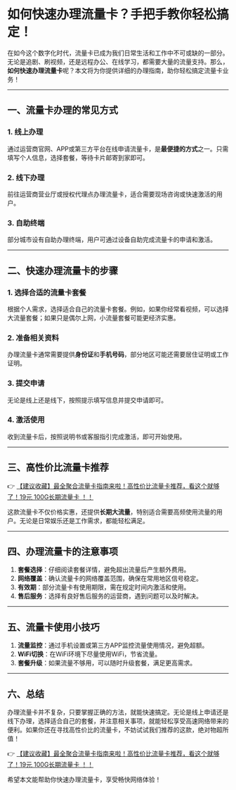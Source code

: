 # 如何快速办理流量卡？手把手教你轻松搞定！

在如今这个数字化时代，流量卡已成为我们日常生活和工作中不可或缺的一部分。无论是追剧、刷视频，还是远程办公、在线学习，都需要大量的流量支持。那么，**如何快速办理流量卡**呢？本文将为你提供详细的办理指南，助你轻松搞定流量卡业务！

---

## 一、流量卡办理的常见方式

### 1. 线上办理
通过运营商官网、APP或第三方平台在线申请流量卡，是**最便捷的方式**之一。只需填写个人信息，选择套餐，等待卡片邮寄到家即可。

### 2. 线下办理
前往运营商营业厅或授权代理点办理流量卡，适合需要现场咨询或快速激活的用户。

### 3. 自助终端
部分城市设有自助办理终端，用户可通过设备自助完成流量卡的申请和激活。

---

## 二、快速办理流量卡的步骤

### 1. 选择合适的流量卡套餐
根据个人需求，选择适合自己的流量卡套餐。例如，如果你经常看视频，可以选择大流量套餐；如果只是偶尔上网，小流量套餐可能更经济实惠。

### 2. 准备相关资料
办理流量卡通常需要提供**身份证**和**手机号码**，部分地区可能还需要居住证明或工作证明。

### 3. 提交申请
无论是线上还是线下，按照提示填写信息并提交申请即可。

### 4. 激活使用
收到流量卡后，按照说明书或客服指引完成激活，即可开始使用。

---

## 三、高性价比流量卡推荐

👉 [【建议收藏】最全聚合流量卡指南来啦！高性价比流量卡推荐，看这个就够了！19元 100G长期流量卡 ！！](https://bit.ly/Liuliangka)

这款流量卡不仅价格实惠，还提供**长期大流量**，特别适合需要高频使用流量的用户。无论是日常娱乐还是工作需求，都能轻松满足。

---

## 四、办理流量卡的注意事项

1. **套餐选择**：仔细阅读套餐详情，避免超出流量后产生额外费用。
2. **网络覆盖**：确认流量卡的网络覆盖范围，确保在常用地区信号稳定。
3. **有效期**：部分流量卡有使用期限，需在规定时间内激活和使用。
4. **售后服务**：选择有良好售后服务的运营商，遇到问题可以及时解决。

---

## 五、流量卡使用小技巧

1. **流量监控**：通过手机设置或第三方APP监控流量使用情况，避免超额。
2. **WiFi切换**：在WiFi环境下尽量使用WiFi，节省流量。
3. **套餐升级**：如果流量不够用，可以随时升级套餐，满足更高需求。

---

## 六、总结

办理流量卡并不复杂，只要掌握正确的方法，就能快速搞定。无论是线上申请还是线下办理，选择适合自己的套餐，并注意相关事项，就能轻松享受高速网络带来的便利。如果你还在寻找高性价比的流量卡，不妨试试我们推荐的这款，绝对物超所值！

👉 [【建议收藏】最全聚合流量卡指南来啦！高性价比流量卡推荐，看这个就够了！19元 100G长期流量卡 ！！](https://bit.ly/Liuliangka)

希望本文能帮助你快速办理流量卡，享受畅快网络体验！